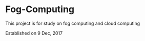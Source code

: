 # Fog-Computing
This project is for study on fog computing and cloud computing



Established on 9 Dec, 2017
